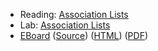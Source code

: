 * Reading: [Association Lists](../readings/association-lists-reading.html)
* Lab: [Association Lists](../labs/association-lists-lab.html)
* [EBoard](../eboards/43.md) 
  ([Source](../eboards/43.md))
  ([HTML](../eboards/43.html))
  ([PDF](../eboards/43.pdf))
